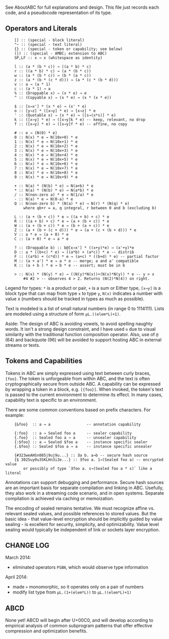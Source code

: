 
See AboutABC for full explanations and design. This file just records each code, and a pseudocode representation of its type.

## Operators and Literals

        [] :: (special - block literal)
        "~ :: (special - text literal)
        {} :: (special - token or capability; see below)
        (|) :: (special - AMBC; extension to ABC)
        SP,LF :: x → x (whitespace as identity)

        l :: (a * (b * c)) → ((a * b) * c)
        r :: ((a * b) * c) → (a * (b * c))
        w :: (a * (b * c)) → (b * (a * c))
        z :: (a * (b * (c * d))) → (a * (c * (b * d)))
        v :: a → (a * 1)
        c :: (a * 1) → a
        % :: (Droppable x) ⇒ (x * e) → e
        ^ :: (Copyable x) ⇒ (x * e) → (x * (x * e))

        $ :: [x→x'] * (x * e) → (x' * e)
        o :: [y→z] * ([x→y] * e) → [x→z] * e
        ' :: (Quotable x) ⇒ (x * e) → ([s→(x*s)] * e)
        k :: ([x→y] * e) → ([x→y]k * e) -- keep, relevant, no drop
        f :: ([x→y] * e) → ([x→y]f * e) -- affine, no copy

        # :: e → (N(0) * e)
        0 :: N(x) * e → N(10x+0) * e
        1 :: N(x) * e → N(10x+1) * e
        2 :: N(x) * e → N(10x+2) * e
        3 :: N(x) * e → N(10x+3) * e
        4 :: N(x) * e → N(10x+4) * e
        5 :: N(x) * e → N(10x+5) * e
        6 :: N(x) * e → N(10x+6) * e
        7 :: N(x) * e → N(10x+7) * e
        8 :: N(x) * e → N(10x+8) * e
        9 :: N(x) * e → N(10x+9) * e

        + :: N(a) * (N(b) * e) → N(a+b) * e
        * :: N(a) * (N(b) * e) → N(a*b) * e
        / :: N(non-zero a) * e → N(1/a) * e
        - :: N(a) * e → N(0-a) * e
        Q :: N(non-zero b) * (N(a) * e) → N(r) * (N(q) * e)
            where qb+r = a, q integral, r between 0 and b (excluding b)

        L :: (a + (b + c)) * e → ((a + b) + c) * e
        R :: ((a + b) + c) * e → (a + (b + c)) * e
        W :: (a + (b + c)) * e → (b + (a + c)) * e
        Z :: (a + (b + (c + d))) * e → (a + (c + (b + d))) * e
        V :: a * e → (a + 0) * e
        C :: (a + 0) * e → a * e

        ? :: (Droppable b) :: b@[x→x'] * ((x+y)*e) → (x'+y)*e
        D :: a * ((b+c) * e) → ((a*b) + (a*c)) * e -- distrib
        F :: ((a*b) + (c*d)) * e → (a+c) * ((b+d) * e) -- partial factor
        M :: (a + a') * e → a * e -- merge; a and a' compatible
        K :: (a + b ) * e → b * e -- assert; must be in b

        > :: N(x) * (N(y) * e) → ((N(y)*N(x))+(N(x)*N(y)) * e -- y > x
            #4 #2 > -- observes 4 > 2. Returns (N(2)*N(4)) on right.

Legend for types: `*` is a product or pair, `+` is a sum or Either type, `[x→y]` is a block type that can map from type `x` to type `y`, `N(x)` indicates a number with value x (numbers should be tracked in types as much as possible). 

Text is modeled is a list of small natural numbers (in range 0 to 1114111). Lists are modeled using a structure of form `µL.((elem*L)+1)`. 

Aside: The design of ABC is avoiding vowels, to avoid spelling naughty words. It isn't a strong design constraint, and I have used `o` due to visual similarity with the traditional function composition operator. Also, use of `@` (64) and backquote (96) will be avoided to support hosting ABC in external streams or texts.

## Tokens and Capabilities

Tokens in ABC are simply expressed using text between curly braces, `{foo}`. The token is unforgeable from within ABC, and the text is often cryptographically secure from outside ABC. A capability can be expressed by wrapping a token in a block, e.g. `[{foo}]`. When invoked, the token's text is passed to the current environment to determine its effect. In many cases, capability text is specific to an environment. 

There are some common conventions based on prefix characters. For example:

        {&foo}  :: a → a                -- annotation capability

        {:foo}  :: a → Sealed foo a     -- sealer capability
        {.foo}  :: Sealed foo a → a     -- unsealer capability
        {:$foo} :: a → Sealed $foo a    -- instance specific sealer
        {.$foo} :: Sealed $foo a → a    -- instance specific unsealer

        {#323weAHSn085j9uj9u...} :: ∃a b. a→b -- secure hash source
        {$ 3025uy0u3SKLHn3i3e...} :: ∃foo a. 1→(Sealed foo a) -- encrypted value
            or possibly of type `∃foo a. s→(Sealed foo a * s)` like a literal

Annotations can support debugging and performance. Secure hash sources are an important basis for separate compilation and linking in ABC. Usefully, they also work in a streaming code scenario, and in open systems. Separate compilation is achieved via caching or memoization.

The encoding of sealed remains tentative. We must recognize affine vs. relevant sealed values, and possible references to stored values. But the basic idea - that value-level encryption should be implicitly guided by value sealing - is excellent for security, simplicity, and optimizability. Value level sealing would typically be independent of link or sockets layer encryption.

## CHANGE LOG

March 2014: 
* eliminated operators `PSBN`, which would observe type information

April 2014: 
* made `>` monomorphic, so it operates only on a pair of numbers
* modify list type from `µL.(1+(elem*L))` to `µL.((elem*L)+1)`

## ABCD

None yet! ABCD will begin after U+00C0, and will develop according to empirical analysis of common subprogram patterns that offer effective compression and optimization benefits.

